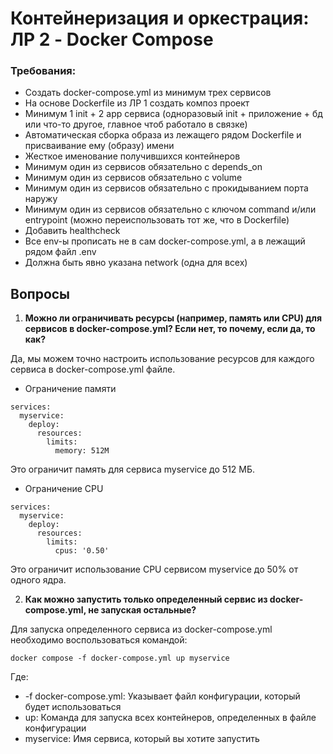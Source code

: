 # Контейнеризация и оркестрация: ЛР 2 - Docker Compose
### Требования:
- Создать docker-compose.yml из минимум трех сервисов
- На основе Dockerfile из ЛР 1 создать композ проект
- Минимум 1 init + 2 app сервиса (одноразовый init + приложение + бд или что-то другое, главное чтоб работало в связке)
- Автоматическая сборка образа из лежащего рядом Dockerfile и присваивание ему (образу) имени
- Жесткое именование получившихся контейнеров
- Минимум один из сервисов обязательно с depends_on
- Минимум один из сервисов обязательно с volume
- Минимум один из сервисов обязательно с прокидыванием порта наружу
- Минимум один из сервисов обязательно с ключом command и/или entrypoint (можно переиспользовать тот же, что в Dockerfile)
- Добавить healthcheck
- Все env-ы прописать не в сам docker-compose.yml, а в лежащий рядом файл .env
- Должна быть явно указана network (одна для всех)

## Вопросы
1. **Можно ли ограничивать ресурсы (например, память или CPU) для сервисов в docker-compose.yml? Если нет, то почему, если да, то как?**

Да, мы можем точно настроить использование ресурсов для каждого сервиса в docker-compose.yml файле.
- Ограничение памяти
```
services:
  myservice:
    deploy:
      resources:
        limits:
          memory: 512M
```
Это ограничит память для сервиса myservice до 512 МБ.

- Ограничение CPU
```
services:
  myservice:
    deploy:
      resources:
        limits:
          cpus: '0.50'
```
Это ограничит использование CPU сервисом myservice до 50% от одного ядра.

2. **Как можно запустить только определенный сервис из docker-compose.yml, не запуская остальные?**

Для запуска определенного сервиса из docker-compose.yml необходимо воспользоваться командой:
```
docker compose -f docker-compose.yml up myservice
```
Где:
- -f docker-compose.yml: Указывает файл конфигурации, который будет использоваться
- up: Команда для запуска всех контейнеров, определенных в файле конфигурации
- myservice: Имя сервиса, который вы хотите запустить
